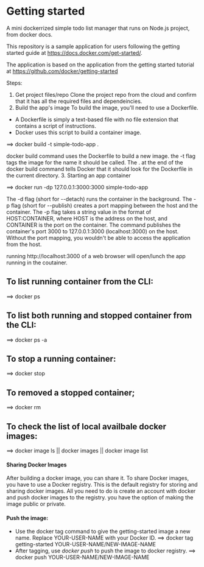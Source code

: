 # Getting started
A mini dockerrized simple todo list manager that runs on Node.js project, from docker docs.

This repository is a sample application for users following the getting started guide at https://docs.docker.com/get-started/.

The application is based on the application from the getting started tutorial at https://github.com/docker/getting-started

Steps:
1. Get project files/repo
Clone the project repo from the cloud and confirm that it has all the required files and dependeincies.
2. Build the app's image
To build the image, you'll need to use a Dockerfile. 
* A Dockerfile is simply a text-based file with no file extension that contains a script of instructions. 
* Docker uses this script to build a container image.

==> docker build -t simple-todo-app .

docker build command uses the Dockerfile to build a new image. the -t flag tags the image for the name it should be called. The . at the end of the docker build command tells Docker that it should look for the Dockerfile in the current directory.
3.  Starting an app container

==> docker run -dp 127.0.0.1:3000:3000 simple-todo-app

The -d flag (short for --detach) runs the container in the background. The -p flag (short for --publish) creates a port mapping between the host and the container. The -p flag takes a string value in the format of HOST:CONTAINER, where HOST is the address on the host, and CONTAINER is the port on the container. The command publishes the container's port 3000 to 127.0.0.1:3000 (localhost:3000) on the host. 
Without the port mapping, you wouldn't be able to access the application from the host.

running http://localhost:3000 of a web browser will open/lunch the app running in the coutainer.

## To list running container from the CLI:
==> docker ps
## To list both running and stopped container from the CLI:
==> docker ps -a
## To stop a running container:
==> docker stop <container-id>
## To removed a stopped container;
==> docker rm <container-id>
## To check the list of local availbale docker images:
==> docker image ls || docker images || docker image list

#### Sharing Docker Images
After building a docker image, you can share it. To share Docker images, you have to use a Docker registry. This is the default registry for storing and sharing docker images.
All you need to do is create an account with docker and push docker images to the registry. you have the option of making the image public or private.
#### Push the image:
* Use the docker tag command to give the getting-started image a new name. Replace YOUR-USER-NAME with your Docker ID.
==> docker tag getting-started YOUR-USER-NAME/NEW-IMAGE-NAME
* After tagging, use *docker push* to push the image to docker registry.
==>  docker push YOUR-USER-NAME/NEW-IMAGE-NAME